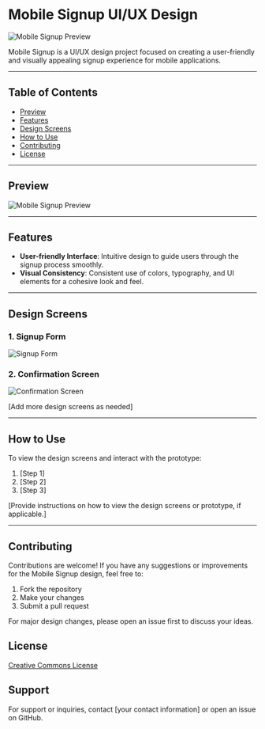 # Mobile Signup UI/UX Design

![Mobile Signup Preview]()

Mobile Signup is a UI/UX design project focused on creating a user-friendly and visually appealing signup experience for mobile applications.

---

## Table of Contents

- [Preview](#preview)
- [Features](#features)
- [Design Screens](#design-screens)
- [How to Use](#how-to-use)
- [Contributing](#contributing)
- [License](#license)

---

## Preview

![Mobile Signup Preview](link-to-preview-image)

---

## Features

- **User-friendly Interface**: Intuitive design to guide users through the signup process smoothly.
- **Visual Consistency**: Consistent use of colors, typography, and UI elements for a cohesive look and feel.

---

## Design Screens

### 1. Signup Form
![Signup Form](link-to-signup-form-image)

### 2. Confirmation Screen
![Confirmation Screen](link-to-confirmation-screen-image)

[Add more design screens as needed]

---

## How to Use

To view the design screens and interact with the prototype:

1. [Step 1]
2. [Step 2]
3. [Step 3]

[Provide instructions on how to view the design screens or prototype, if applicable.]

---

## Contributing

Contributions are welcome! If you have any suggestions or improvements for the Mobile Signup design, feel free to:

1. Fork the repository
2. Make your changes
3. Submit a pull request

For major design changes, please open an issue first to discuss your ideas.


## License

[Creative Commons License](link-to-license-details)


## Support

For support or inquiries, contact [your contact information] or open an issue on GitHub.

